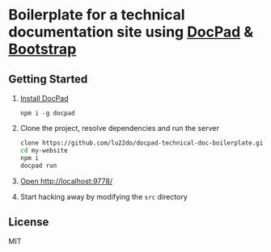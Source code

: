 # Boilerplate for a technical documentation site using [DocPad](https://github.com/bevry/docpad) & [Bootstrap](http://getbootstrap.com) 

## Getting Started

1. [Install DocPad](https://github.com/bevry/docpad) 

    ``` 
    npm i -g docpad
    ```

1. Clone the project, resolve dependencies and run the server

	``` bash
	clone https://github.com/lu22do/docpad-technical-doc-boilerplate.git my-website
	cd my-website
    npm i
	docpad run
	```

1. [Open http://localhost:9778/](http://localhost:9778/)

1. Start hacking away by modifying the `src` directory

## License

MIT
